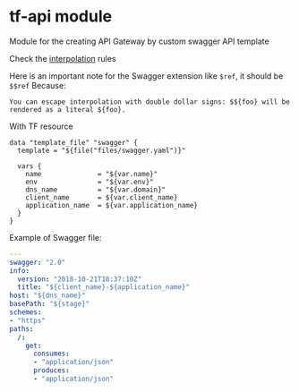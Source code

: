 # tf-api module

Module for the creating API Gateway by custom swagger API template

Check the [interpolation](https://www.terraform.io/docs/configuration/interpolation.html) rules

Here is an important note for the Swagger extension like `$ref`, it should be `$$ref`
Because:
```
You can escape interpolation with double dollar signs: $${foo} will be rendered as a literal ${foo}.
```

With TF resource
```
data "template_file" "swagger" {
  template = "${file("files/swagger.yaml")}"

  vars {
    name              = "${var.name}"
    env               = "${var.env}"
    dns_name          = "${var.domain}"
    client_name       = ${var.client_name}
    application_name  = ${var.application_name}
  }
}
```

Example of Swagger file:
```yaml
---
swagger: "2.0"
info:
  version: "2018-10-21T18:37:10Z"
  title: "${client_name}-${application_name}"
host: "${dns_name}"
basePath: "${stage}"
schemes:
- "https"
paths:
  /:
    get:
      consumes:
      - "application/json"
      produces:
      - "application/json"
```